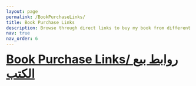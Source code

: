 ```yaml
---
layout: page
permalink: /BookPurchaseLinks/
title: Book Purchase Links
description: Browse through direct links to buy my book from different online retailers
nav: true
nav_order: 6
---
```


<div style="font-size: 2.0rem; font-weight: bold; text-decoration: underline;">
Book Purchase Links/ روابط بيع الكتب
</div>
<br>

